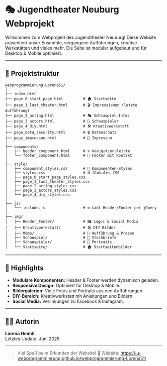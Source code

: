 # 🎭 Jugendtheater Neuburg Webprojekt

Willkommen zum Webprojekt des Jugendtheater Neuburg! Diese Website präsentiert unser Ensemble, vergangene Aufführungen, kreative Werkstätten und vieles mehr. Die Seite ist modular aufgebaut und für Desktop & Mobile optimiert.

---

## 📁 Projektstruktur

```
webprogrammierung-Lorena51/
│
├── index.html
├── page_0_start_page.html         # 🏠 Startseite
├── page_1_last_theater.html       # 🎬 Impressionen (letzte Aufführung)
├── page_2_acting.html             # 🎭 Schauspiel-Infos
├── page_3_actors.html             # 👥 Schauspieler
├── page_4_diy.html                # 🛠️ Kreativwerkstatt
├── page_data_security.html        # 🔒 Datenschutz
├── page_impressum.html            # 📝 Impressum
│
├── components/
│   ├── header_component.html      # 🔝 Navigationsleiste
│   └── footer_component.html      # 🔻 Footer mit Kontakt
│
├── style/
│   ├── component_styles.css       # 🎨 Komponenten-Styles
│   ├── styles.css                 # 🌐 Globales CSS
│   ├── page_0_start_page_styles.css
│   ├── page_1_last_theater_styles.css
│   ├── page_2_acting_styles.css
│   ├── page_3_actors_styles.css
│   └── page_4_diy_styles.css
│
├── js/
│   └── include.js                 # ⚙️ Lädt Header/Footer per jQuery
│
├── img/
│   ├── Header_Footer/             # 🖼️ Logos & Social Media
│   ├── Kreativwerkstatt/          # 🛠️ DIY-Bilder
│   ├── Momo/                      # 📸 Aufführung & Presse
│   ├── Schauspiel/                # 📄 Steckbriefe
│   ├── Schauspieler/              # 👤 Portraits
│   └── Startseite/                # 🏠 Startseitenbilder
```

---

## 🌟 Highlights

- **Modulare Komponenten:** Header & Footer werden dynamisch geladen.
- **Responsive Design:** Optimiert für Desktop & Mobile.
- **Bildergalerien:** Viele Fotos und Portraits aus den Aufführungen.
- **DIY-Bereich:** Kreativwerkstatt mit Anleitungen und Bildern.
- **Social Media:** Verlinkungen zu Facebook & Instagram.

---

## 👩‍💻 Autorin

**Lorena Heindl**  
Letztes Update: Juni 2025

---

> Viel Spaß beim Erkunden der Website! 🎉
> Website: https://iu-webprogrammierung.github.io/webprogrammierung-Lorena51/
